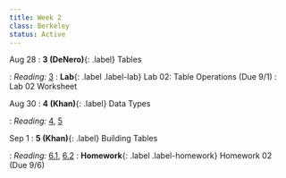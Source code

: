 ```yaml
---
title: Week 2
class: Berkeley
status: Active
---
```


Aug 28
: **3 (DeNero)**{: .label} Tables
  <!-- : [Slides]() &#8226; [Demos]() &#8226; [Demos (HTML Only)]()  &#8226; [Video]() -->
: *Reading:* [3](https://inferentialthinking.com/chapters/03/programming-in-python.html)
: **Lab**{: .label .label-lab} Lab 02: Table Operations (Due 9/1)
  : Lab 02 Worksheet

Aug 30
: **4 (Khan)**{: .label} Data Types
  <!-- : [Slides]() &#8226; [Demos]() &#8226; [Demos (HTML Only)]() &#8226; [Video]() -->
: *Reading:* [4](https://inferentialthinking.com/chapters/04/Data_Types.html), [5](https://inferentialthinking.com/chapters/05/Sequences.html)

Sep 1
: **5 (Khan)**{: .label} Building Tables
  <!-- : [Slides]() &#8226; [Demos]() &#8226; [Blank Demos]() &#8226; [Demos (HTML Only)]() -->
  <!-- &#8226; [Video]() -->
: *Reading:* [6.1](https://inferentialthinking.com/chapters/06/1/Sorting_Rows.html), [6.2](https://inferentialthinking.com/chapters/06/2/Selecting_Rows.html)
: **Homework**{: .label .label-homework} Homework 02 (Due 9/6)
